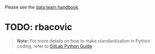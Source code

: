 Please see the [data team handbook](https://about.gitlab.com/handbook/business-ops/data-team/).
# TODO: rbacovic


> **Note:** For more details on how to make standardization in Python coding, refer to [GitLab Python Guide](https://about.gitlab.com/handbook/business-technology/data-team/platform/python-guide/).